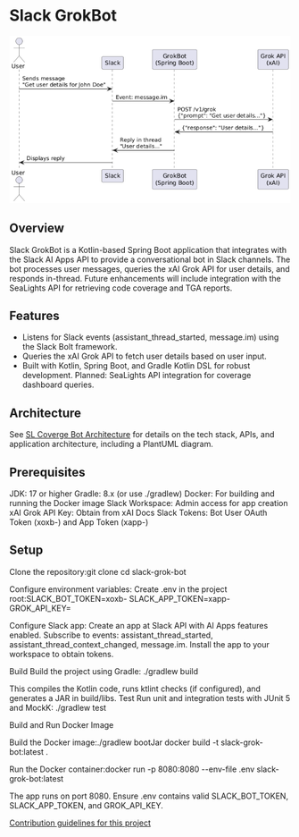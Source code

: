 # Slack GrokBot

![SL Architecture](docs/slarch.png)

## Overview
Slack GrokBot is a Kotlin-based Spring Boot application that integrates with the Slack AI Apps API to provide a conversational bot in Slack channels. The bot processes user messages, queries the xAI Grok API for user details, and responds in-thread. Future enhancements will include integration with the SeaLights API for retrieving code coverage and TGA reports.
## Features

- Listens for Slack events (assistant_thread_started, message.im) using the Slack Bolt framework.
- Queries the xAI Grok API to fetch user details based on user input.
- Built with Kotlin, Spring Boot, and Gradle Kotlin DSL for robust development.
Planned: SeaLights API integration for coverage dashboard queries.

## Architecture
See [SL Coverge Bot Architecture](docs/ARCHITECTURE.md) for details on the tech stack, APIs, and application architecture, including a PlantUML diagram.

## Prerequisites

JDK: 17 or higher
Gradle: 8.x (or use ./gradlew)
Docker: For building and running the Docker image
Slack Workspace: Admin access for app creation
xAI Grok API Key: Obtain from xAI Docs
Slack Tokens: Bot User OAuth Token (xoxb-) and App Token (xapp-)

## Setup

Clone the repository:git clone <repository-url>
cd slack-grok-bot

Configure environment variables:
Create .env in the project root:SLACK_BOT_TOKEN=xoxb-<your-bot-token>
SLACK_APP_TOKEN=xapp-<your-app-token>
GROK_API_KEY=<your-grok-api-key>


Configure Slack app:
Create an app at Slack API with AI Apps features enabled.
Subscribe to events: assistant_thread_started, assistant_thread_context_changed, message.im.
Install the app to your workspace to obtain tokens.

Build
Build the project using Gradle:
./gradlew build

This compiles the Kotlin code, runs ktlint checks (if configured), and generates a JAR in build/libs.
Test
Run unit and integration tests with JUnit 5 and MockK:
./gradlew test


Build and Run Docker Image

Build the Docker image:./gradlew bootJar
docker build -t slack-grok-bot:latest .


Run the Docker container:docker run -p 8080:8080 --env-file .env slack-grok-bot:latest


The app runs on port 8080.
Ensure .env contains valid SLACK_BOT_TOKEN, SLACK_APP_TOKEN, and GROK_API_KEY.


[Contribution
guidelines for this project](docs/CONTRIBUTING.md)